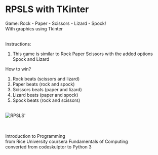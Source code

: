# RPSLS with TKinter

Game: Rock - Paper - Scissors - Lizard - Spock!<br>
With graphics using Tkinter<br><br>

Instructions:<br>
1. This game is similar to Rock Paper Scissors with the added options Spock and Lizard<br>

How to win?<br>
1. Rock beats (scissors and lizard)
2. Paper beats (rock and spock)
3. Scissors beats (paper and lizard)
4. Lizard beats (paper and spock)
5. Spock beats (rock and scissors)
<br><br>

<img src="https://content.instructables.com/FIU/AIWE/I7Q0TCUT/FIUAIWEI7Q0TCUT.jpg?auto=webp&frame=1&fit=bounds&md=5b8102e911f24990417073b8517e53d2" alt="RPSLS" title="RPSLS Image">'

<br><br>
Introduction to Programming<br>
from Rice University coursera Fundamentals of Computing<br>
converted from codeskulptor to Python 3
